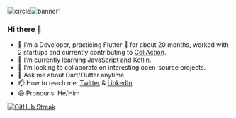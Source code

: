 ![circle](https://images.weserv.nl/?url=https://user-images.githubusercontent.com/55953830/171802965-6371cedf-5b31-4518-ab52-1bb17fa847a6.jpg&w=250&h=250&fit=cover&a=top-right&mask=circle&trim)![banner1](https://images.weserv.nl/?url=https://user-images.githubusercontent.com/55953830/171810767-eb2fde89-1e5c-4abc-a681-ffe0f3dc6fdd.png&w=700&h=275&fit=contain&trim)

<!--
(https://images.weserv.nl/?url=https://user-images.githubusercontent.com/55953830/171807075-5047a92b-80a2-4caf-a524-48d4d6785557.png&w=700&h=300&fit=contain&trim)
-->
### Hi there 👋

<!--
**sudo-saksham/sudo-saksham** is a ✨ _special_ ✨ repository because its `README.md` (this file) appears on your GitHub profile.

Here are some ideas to get you started:
-->
- 🔭 I’m a Developer, practicing Flutter 💙 for about 20 months, worked with 2 startups and currently contributing to [CollAction](https://github.com/CollActionteam/collaction_app).
- 🌱 I’m currently learning JavaScript and Kotlin.
- 👯 I’m looking to collaborate on interesting open-source projects.
- 💬 Ask me about Dart/Flutter anytime.
- 📫 How to reach me: [Twitter](https://www.twitter.com/sakshamgupta392) & [LinkedIn](https://www.linkedin.com/in/sudo-saksham)
- 😄 Pronouns: He/Him

[![GitHub Streak](http://github-readme-streak-stats.herokuapp.com?user=sudo-saksham&theme=radical&hide_border=true&date_format=j%20M%5B%20Y%5D)](https://git.io/streak-stats)

<!--
- ⚡ Fun fact: 
-->
